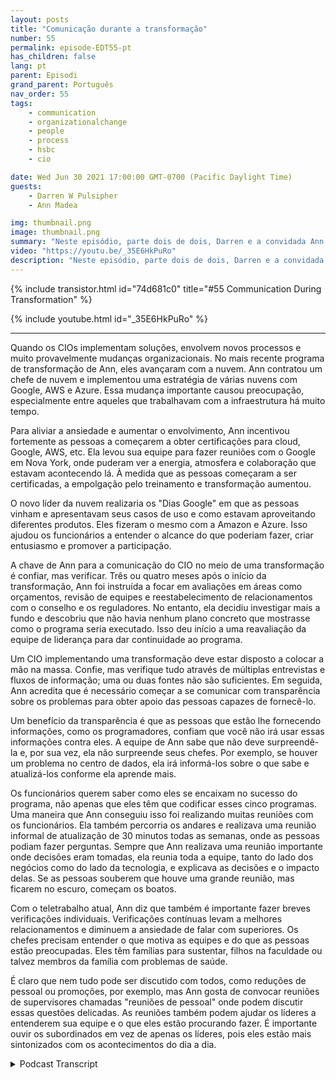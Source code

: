 ```yaml
---
layout: posts
title: "Comunicação durante a transformação"
number: 55
permalink: episode-EDT55-pt
has_children: false
lang: pt
parent: Episodi
grand_parent: Português
nav_order: 55
tags:
    - communication
    - organizationalchange
    - people
    - process
    - hsbc
    - cio

date: Wed Jun 30 2021 17:00:00 GMT-0700 (Pacific Daylight Time)
guests:
    - Darren W Pulsipher
    - Ann Madea

img: thumbnail.png
image: thumbnail.png
summary: "Neste episódio, parte dois de dois, Darren e a convidada Ann Madea, ex-CIO do HSBC, falam sobre comunicação durante a transformação organizacional. Quando os CIOs implantam soluções, eles envolvem novos processos e, muito provavelmente, mudanças organizacionais. No programa de transformação mais recente de Ann, eles avançaram com a nuvem. Ann contratou um líder de nuvem e implementou uma estratégia de nuvem múltipla com Google, AWS e Azure. Essa grande mudança causou preocupação, especialmente entre aqueles que trabalhavam com a infraestrutura há muito tempo."
video: "https://youtu.be/_35E6HkPuRo"
description: "Neste episódio, parte dois de dois, Darren e a convidada Ann Madea, ex-CIO do HSBC, falam sobre comunicação durante a transformação organizacional. Quando os CIOs implantam soluções, eles envolvem novos processos e, muito provavelmente, mudanças organizacionais. No programa de transformação mais recente de Ann, eles avançaram com a nuvem. Ann contratou um líder de nuvem e implementou uma estratégia de nuvem múltipla com Google, AWS e Azure. Essa grande mudança causou preocupação, especialmente entre aqueles que trabalhavam com a infraestrutura há muito tempo."
---
```


<div>
{% include transistor.html id="74d681c0" title="#55 Communication During Transformation" %}

{% include youtube.html id="_35E6HkPuRo" %}
</div>

---

Quando os CIOs implementam soluções, envolvem novos processos e muito provavelmente mudanças organizacionais. No mais recente programa de transformação de Ann, eles avançaram com a nuvem. Ann contratou um chefe de nuvem e implementou uma estratégia de várias nuvens com Google, AWS e Azure. Essa mudança importante causou preocupação, especialmente entre aqueles que trabalhavam com a infraestrutura há muito tempo.

Para aliviar a ansiedade e aumentar o envolvimento, Ann incentivou fortemente as pessoas a começarem a obter certificações para cloud, Google, AWS, etc. Ela levou sua equipe para fazer reuniões com o Google em Nova York, onde puderam ver a energia, atmosfera e colaboração que estavam acontecendo lá. À medida que as pessoas começaram a ser certificadas, a empolgação pelo treinamento e transformação aumentou.

O novo líder da nuvem realizaria os "Dias Google" em que as pessoas vinham e apresentavam seus casos de uso e como estavam aproveitando diferentes produtos. Eles fizeram o mesmo com a Amazon e Azure. Isso ajudou os funcionários a entender o alcance do que poderiam fazer, criar entusiasmo e promover a participação.

A chave de Ann para a comunicação do CIO no meio de uma transformação é confiar, mas verificar. Três ou quatro meses após o início da transformação, Ann foi instruída a focar em avaliações em áreas como orçamentos, revisão de equipes e reestabelecimento de relacionamentos com o conselho e os reguladores. No entanto, ela decidiu investigar mais a fundo e descobriu que não havia nenhum plano concreto que mostrasse como o programa seria executado. Isso deu início a uma reavaliação da equipe de liderança para dar continuidade ao programa.

Um CIO implementando uma transformação deve estar disposto a colocar a mão na massa. Confie, mas verifique tudo através de múltiplas entrevistas e fluxos de informação; uma ou duas fontes não são suficientes. Em seguida, Ann acredita que é necessário começar a se comunicar com transparência sobre os problemas para obter apoio das pessoas capazes de fornecê-lo.

Um benefício da transparência é que as pessoas que estão lhe fornecendo informações, como os programadores, confiam que você não irá usar essas informações contra eles. A equipe de Ann sabe que não deve surpreendê-la e, por sua vez, ela não surpreende seus chefes. Por exemplo, se houver um problema no centro de dados, ela irá informá-los sobre o que sabe e atualizá-los conforme ela aprende mais.

Os funcionários querem saber como eles se encaixam no sucesso do programa, não apenas que eles têm que codificar esses cinco programas. Uma maneira que Ann conseguiu isso foi realizando muitas reuniões com os funcionários. Ela também percorria os andares e realizava uma reunião informal de atualização de 30 minutos todas as semanas, onde as pessoas podiam fazer perguntas. Sempre que Ann realizava uma reunião importante onde decisões eram tomadas, ela reunia toda a equipe, tanto do lado dos negócios como do lado da tecnologia, e explicava as decisões e o impacto delas. Se as pessoas souberem que houve uma grande reunião, mas ficarem no escuro, começam os boatos.

Com o teletrabalho atual, Ann diz que também é importante fazer breves verificações individuais. Verificações contínuas levam a melhores relacionamentos e diminuem a ansiedade de falar com superiores. Os chefes precisam entender o que motiva as equipes e do que as pessoas estão preocupadas. Eles têm famílias para sustentar, filhos na faculdade ou talvez membros da família com problemas de saúde.

É claro que nem tudo pode ser discutido com todos, como reduções de pessoal ou promoções, por exemplo, mas Ann gosta de convocar reuniões de supervisores chamadas "reuniões de pessoal" onde podem discutir essas questões delicadas. As reuniões também podem ajudar os líderes a entenderem sua equipe e o que eles estão procurando fazer. É importante ouvir os subordinados em vez de apenas os líderes, pois eles estão mais sintonizados com os acontecimentos do dia a dia.



<details>
<summary> Podcast Transcript </summary>

<p></p>

</details>
